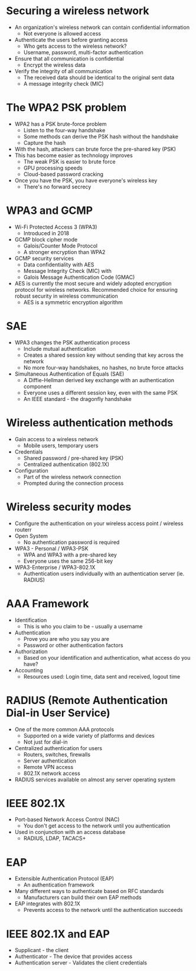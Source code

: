 # Securing a wireless network
- An organization's wireless network can contain confidential information
	- Not everyone is allowed access
- Authenticate the users before granting access
	- Who gets access to the wireless network?
	- Username, password, multi-factor authentication
- Ensure that all communication is confidential
	- Encrypt the wireless data
- Verify the integrity of all communication
	- The received data should be identical to the original sent data
	- A message integrity check (MIC)
# The WPA2 PSK problem
- WPA2 has a PSK brute-force problem
	- Listen to the four-way handshake
	- Some methods can derive the PSK hash without the handshake
	- Capture the hash
- With the hash, attackers can brute force the pre-shared key (PSK)
- This has become easier as technology improves
	- The weak PSK is easier to brute force
	- GPU processing speeds
	- Cloud-based password cracking
- Once you have the PSK, you have everyone's wireless key
	- There's no forward secrecy
# WPA3 and GCMP
- Wi-Fi Protected Access 3 (WPA3)
	- Introduced in 2018
- GCMP block cipher mode
	- Galois/Counter Mode Protocol
	- A stronger encryption than WPA2
- GCMP security services
	- Data confidentiality with AES
	- Message Integrity Check (MIC) with
	- Galois Message Authentication Code (GMAC)
- AES is currently the most secure and widely adopted encryption protocol for wireless networks. Recommended choice for ensuring robust security in wireless communication
	- AES is a symmetric encryption algorithm
# SAE
- WPA3 changes the PSK authentication process
	- Include mutual authentication
	- Creates a shared session key without sending that key across the network
	- No more four-way handshakes, no hashes, no brute force attacks
- Simultaneous Authentication of Equals (SAE)
	- A Diffie-Hellman derived key exchange with an authentication component
	- Everyone uses a different session key, even with the same PSK
	- An IEEE standard - the dragonfly handshake
# Wireless authentication methods
- Gain access to a wireless network
	- Mobile users, temporary users
- Credentials
	- Shared password / pre-shared key (PSK)
	- Centralized authentication (802.1X)
- Configuration
	- Part of the wireless network connection
	- Prompted during the connection process
# Wireless security modes
- Configure the authentication on your wireless access point / wireless routerr
- Open System
	- No authentication password is required
- WPA3 - Personal / WPA3-PSK
	- WPA and WPA3 with a pre-shared key
	- Everyone uses the same 256-bit key
- WPA3-Enterprise / WPA3-802.1X
	- Authentication users individually with an authentication server (ie. RADIUS)
# AAA Framework
- Identification
	- This is who you claim to be - usually a username
- Authentication
	- Prove you are who you say you are
	- Password or other authentication factors
- Authorization
	- Based on your identification and authentication, what access do you have?
- Accounting
	- Resources used: Login time, data sent and received, logout time
# RADIUS (Remote Authentication Dial-in User Service)
- One of the more common AAA protocols
	- Supported on a wide variety of platforms and devices
	- Not just for dial-in
- Centralized authentication for users
	- Routers, switches, firewalls
	- Server authentication
	- Remote VPN access
	- 802.1X network access
- RADIUS services available on almost any server operating system
# IEEE 802.1X
- Port-based Network Access Control (NAC)
	- You don't get access to the network until you authentication
- Used in conjunction with an access database
	- RADIUS, LDAP, TACACS+
# EAP
- Extensible Authentication Protocol (EAP)
	- An authentication framework
- Many different ways to authenticate based on RFC standards
	- Manufacturers can build their own EAP methods
- EAP integrates with 802.1X
	- Prevents access to the network until the authentication succeeds
# IEEE 802.1X and EAP
- Supplicant - the client
- Authenticator - The device that provides access
- Authentication server - Validates the client credentials